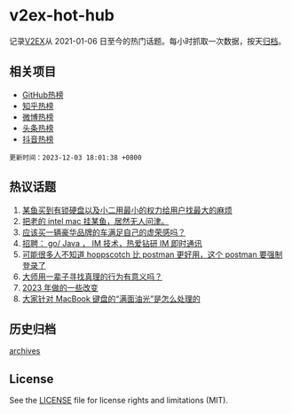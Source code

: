 # v2ex-hot-hub

 记录[V2EX](https://www.v2ex.com/)从 2021-01-06 日至今的热门话题。每小时抓取一次数据，按天[归档](archives)。
 
 ## 相关项目

- [GitHub热榜](https://github.com/it985/github-hot-hub)
- [知乎热榜](https://github.com/it985/zhihu-hot-hub)
- [微博热榜](https://github.com/it985/weibo-hot-hub)
- [头条热榜](https://github.com/it985/toutiao-hot-hub)
- [抖音热榜](https://github.com/it985/douyin-hot-hub)


 `更新时间：2023-12-03 18:01:38 +0800`

## 热议话题

1. [某鱼买到有锁硬盘以及小二用最小的权力给用户找最大的麻烦](https://www.v2ex.com/t/997141)
1. [把老的 intel mac 挂某鱼，居然无人问津。](https://www.v2ex.com/t/997171)
1. [应该买一辆豪华品牌的车满足自己的虚荣感吗？](https://www.v2ex.com/t/997187)
1. [招聘： go/ Java ， IM 技术，热爱钻研 IM 即时通讯](https://www.v2ex.com/t/997154)
1. [可能很多人不知道 hoppscotch 比 postman 更好用，这个 postman 要强制登录了](https://www.v2ex.com/t/997157)
1. [大师用一辈子寻找真理的行为有意义吗？](https://www.v2ex.com/t/997241)
1. [2023 年做的一些改变](https://www.v2ex.com/t/997199)
1. [大家针对 MacBook 键盘的“满面油光”是怎么处理的](https://www.v2ex.com/t/997206)

## 历史归档

[archives](archives)

## License

See the [LICENSE](LICENSE) file for license rights and limitations (MIT).
